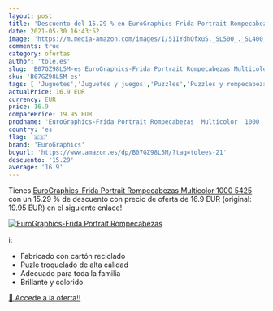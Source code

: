 ```yaml
---
layout: post
title: 'Descuento del 15.29 % en EuroGraphics-Frida Portrait Rompecabezas'
date: 2021-05-30 16:43:52
image: 'https://m.media-amazon.com/images/I/51IYdhOfxuS._SL500_._SL400_.jpg'
comments: true
category: ofertas
author: 'tole.es'
slug: 'B07GZ98L5M-es EuroGraphics-Frida Portrait Rompecabezas Multicolor 1000 5425'
sku: 'B07GZ98L5M-es'
tags: [ 'Juguetes','Juguetes y juegos','Puzzles','Puzzles y rompecabezas','eurographics','rompecabezas', ]
actualPrice: 16.9 EUR
currency: EUR
price: 16.9
comparePrice: 19.95 EUR
prodname: 'EuroGraphics-Frida Portrait Rompecabezas  Multicolor  1000  5425 '
country: 'es'
flag: '🇪🇸'
brand: 'EuroGraphics'
buyurl: 'https://www.amazon.es/dp/B07GZ98L5M/?tag=tolees-21'
descuento: '15.29'
average: '16.9'
---
```


Tienes [EuroGraphics-Frida Portrait Rompecabezas  Multicolor  1000  5425 ](https://www.amazon.es/dp/B07GZ98L5M/?tag=tolees-21) con un 15.29 % de descuento con precio de oferta de 16.9 EUR (original: 19.95 EUR) en el siguiente enlace!

[![EuroGraphics-Frida Portrait Rompecabezas](https://m.media-amazon.com/images/I/51IYdhOfxuS._SL500_._SL400_.jpg)](https://www.amazon.es/dp/B07GZ98L5M/?tag=tolees-21)

ℹ️:

- Fabricado con cartón reciclado
- Puzle troquelado de alta calidad
- Adecuado para toda la familia
- Brillante y colorido

[🛒 Accede a la oferta!!](https://www.amazon.es/dp/B07GZ98L5M/?tag=tolees-21)
